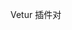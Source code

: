 
Vetur 插件对 <script setup> 的支持可能不够完善，建议使用 Volar 插件替代 Vetur。
卸载 Vetur 插件：
使用 Volar  （Vue - Official）
重启